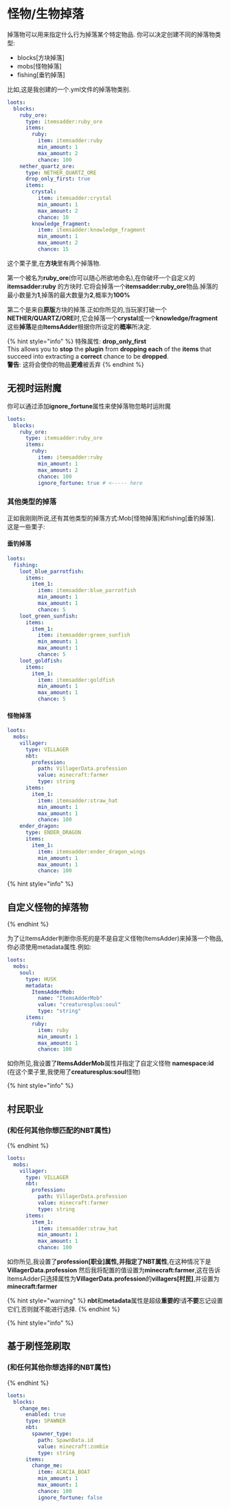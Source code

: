 # 怪物/生物掉落

掉落物可以用来指定什么行为掉落某个特定物品. 你可以决定创建不同的掉落物类型:

* blocks\[方块掉落\]
* mobs\[怪物掉落\]
* fishing\[垂钓掉落\]

比如,这是我创建的一个.yml文件的掉落物类别.

```yaml
loots:
  blocks:
    ruby_ore:
      type: itemsadder:ruby_ore
      items:
        ruby:
          item: itemsadder:ruby
          min_amount: 1
          max_amount: 2
          chance: 100
    nether_quartz_ore:
      type: NETHER_QUARTZ_ORE
      drop_only_first: true
      items:
        crystal:
          item: itemsadder:crystal
          min_amount: 1
          max_amount: 2
          chance: 10
        knowledge_fragment:
          item: itemsadder:knowledge_fragment
          min_amount: 1
          max_amount: 2
          chance: 15
```

这个栗子里,在**方块**里有两个掉落物.

第一个被名为**ruby\_ore**\(你可以随心所欲地命名\),在你破坏一个自定义的 **itemsadder:ruby** 的方块时.它将会掉落一个**itemsadder:ruby\_ore**物品.掉落的最小数量为**1**,掉落的最大数量为**2**,概率为**100%**

第二个是来自**原版**方块的掉落.正如你所见的,当玩家打破一个**NETHER/QUARTZ/ORE**时,它会掉落一个**crystal**或一个**knowledge/fragment** 这些**掉落**是由**ItemsAdder**根据你所设定的**概率**所决定.

{% hint style="info" %}
特殊属性: **drop\_only\_first**  
This allows you to **stop** the **plugin** from **dropping each** of the **items** that succeed into extracting a **correct** chance to be **dropped**.  
**警告**: 这将会使你的物品**更难**被丢弃
{% endhint %}

## 无视时运附魔

你可以通过添加**ignore\_fortune**属性来使掉落物忽略时运附魔

```yaml
loots:
  blocks:
    ruby_ore:
      type: itemsadder:ruby_ore
      items:
        ruby:
          item: itemsadder:ruby
          min_amount: 1
          max_amount: 2
          chance: 100
          ignore_fortune: true # <----- here
```

### 其他类型的掉落

正如我刚刚所说,还有其他类型的掉落方式:Mob\[怪物掉落\]和fishing\[垂钓掉落\].  
这是一些栗子:

#### 垂钓掉落

```yaml
loots:
  fishing:
    loot_blue_parrotfish:
      items:
        item_1:
          item: itemsadder:blue_parrotfish
          min_amount: 1
          max_amount: 1
          chance: 5
    loot_green_sunfish:
      items:
        item_1:
          item: itemsadder:green_sunfish
          min_amount: 1
          max_amount: 1
          chance: 5
    loot_goldfish:
      items:
        item_1:
          item: itemsadder:goldfish
          min_amount: 1
          max_amount: 1
          chance: 5
```

#### 怪物掉落

```yaml
loots:
  mobs:
    villager:
      type: VILLAGER
      nbt:
        profession:
          path: VillagerData.profession
          value: minecraft:farmer
          type: string
      items:
        item_1:
          item: itemsadder:straw_hat
          min_amount: 1
          max_amount: 1
          chance: 100
    ender_dragon:
      type: ENDER_DRAGON
      items:
        item_1:
          item: itemsadder:ender_dragon_wings
          min_amount: 1
          max_amount: 1
          chance: 100
```

{% hint style="info" %}
## 自定义怪物的掉落物
{% endhint %}

为了让ItemsAdder判断你杀死的是不是自定义怪物\(ItemsAdder\)来掉落一个物品,你必须使用metadata属性.例如:

```yaml
loots:
  mobs:
    soul:
      type: HUSK
      metadata:
        ItemsAdderMob:
          name: "ItemsAdderMob"
          value: "creaturesplus:soul"
          type: "string"
      items:
        ruby:
          item: ruby
          min_amount: 1
          max_amount: 1
          chance: 100
```

如你所见,我设置了**ItemsAdderMob**属性并指定了自定义怪物 **namespace:id** \(在这个栗子里,我使用了**creaturesplus:soul**怪物\)

{% hint style="info" %}
## 村民职业

### \(和任何其他你想匹配的NBT属性\)
{% endhint %}

```yaml
loots:
  mobs:
    villager:
      type: VILLAGER
      nbt:
        profession:
          path: VillagerData.profession
          value: minecraft:farmer
          type: string
      items:
        item_1:
          item: itemsadder:straw_hat
          min_amount: 1
          max_amount: 1
          chance: 100
```

如你所见,我设置了**profession\[职业\]**属性,并指定了**NBT属性**,在这种情况下是**VillagerData.profession** 然后我将配置的值设置为**minecraft:farmer**,这在告诉ItemsAdder只选择属性为**VillagerData.profession**的**villagers\[村民\]**,并设置为**minecraft:farmer**

{% hint style="warning" %}
**nbt**和**metadata**属性是超级**重要的**!请**不要**忘记设置它们,否则就不能进行选择.
{% endhint %}

{% hint style="info" %}
## 基于刷怪笼刷取

### \(和任何其他你想选择的NBT属性\)
{% endhint %}

```yaml
loots:
  blocks:
    change_me:
      enabled: true
      type: SPAWNER
      nbt:
        spawner_type:
          path: SpawnData.id
          value: minecraft:zombie
          type: string
      items:
        change_me:
          item: ACACIA_BOAT
          min_amount: 1
          max_amount: 1
          chance: 100
          ignore_fortune: false
```

